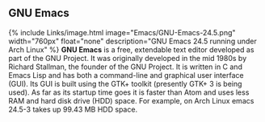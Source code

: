 
## GNU Emacs
{% include Links/image.html image="Emacs/GNU-Emacs-24.5.png" width="760px" float="none" description="GNU Emacs 24.5 running under Arch Linux" %}
**GNU Emacs** is a free, extendable text editor developed as part of the GNU Project. It was originally developed in the mid 1980s by Richard Stallman, the founder of the GNU Project. It is written in C and Emacs Lisp and has both a command-line and graphical user interface (GUI). Its GUI is built using the GTK+ toolkit (presently GTK+ 3 is being used). As far as its startup time goes it is faster than Atom and uses less RAM and hard disk drive (HDD) space. For example, on Arch Linux emacs 24.5-3 takes up 99.43 MB HDD space. 

